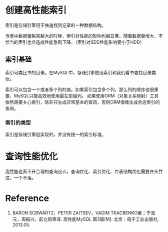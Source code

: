 # 创建高性能索引

索引是存储引擎用于快速找到记录的一种数据结构。

当表中数据量越来越大的时候，索引对性能的影响也越显著。随着数据量增大，不恰当的索引也会造成性能急剧下降。（索引对SDD性能影响要小于HDD）

## 索引基础

索引可类比书的目录。在MySQL中，存储引擎使用索引和我们看书查找目录类似。

索引可以包含一个或者多个列的值。如果索引包含多个列，那么列的顺序也很重要，MySQL只能高效地使用最左前缀列。
如果使用ORM（对象关系映射）工具依然需要关心索引，除非只生成非常基本的查询，否则ORM很难生成合适索引的查询。

### 索引的类型

索引是存储引擎层实现的，并没有统一的索引标准。



# 查询性能优化

高性能也离不开合理的查询设计。查询优化、索引优化、库表结构优化需要齐头并进，一个不落。

# Reference

1. BARON SCBWARTZ，PETER ZAITSEV，VADIM TKACBENKO著；宁海元，周振兴，彭立勋等译. 高性能MySQL 第3版[M]. 北京：电子工业出版社, 2013.05.